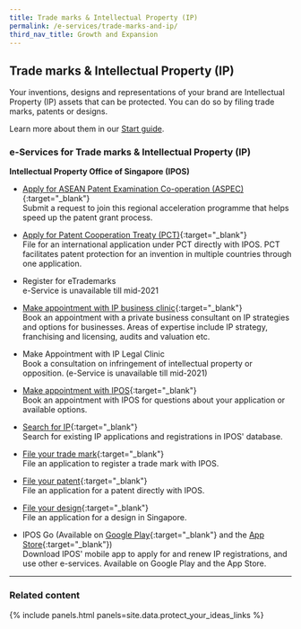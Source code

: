```yaml
---
title: Trade marks & Intellectual Property (IP)
permalink: /e-services/trade-marks-and-ip/
third_nav_title: Growth and Expansion
---
```


## Trade marks & Intellectual Property (IP)

Your inventions, designs and representations of your brand are Intellectual Property (IP) assets that can be protected. You can do so by filing trade marks, patents or designs.

Learn more about them in our [Start guide](/start-a-business/protect-your-ideas/).

### e-Services for Trade marks & Intellectual Property (IP)

**Intellectual Property Office of Singapore (IPOS)**

- [Apply for ASEAN Patent Examination Co-operation (ASPEC)](https://www.ipos.gov.sg/docs/default-source/protecting-your-ideas/patent/aspec-request-form-version-1.doc?sfvrsn=2af67859_4){:target="_blank"}
  <br>Submit a request to join this regional acceleration programme that helps speed up the patent grant process.

- [Apply for Patent Cooperation Treaty (PCT)](https://pct.wipo.int/authpage/signin.xhtml?goto=https%3A%2F%2Fpct.wipo.int%3A443%2FePCT%2F){:target="_blank"}
  <br>File for an international application under PCT directly with IPOS. PCT facilitates patent protection for an invention in multiple countries through one application.

- Register for eTrademarks
  <br>e-Service is unavailable till mid-2021

- [Make appointment with IP business clinic](https://form.gov.sg/#!/5e1d1d26a457ea00129e4f61){:target="_blank"}
  <br>Book an appointment with a private business consultant on IP strategies and options for businesses. Areas of expertise include IP strategy, franchising and licensing, audits and valuation etc.

- Make Appointment with IP Legal Clinic
  <br>Book a consultation on infringement of intellectual property or opposition. (e-Service is unavailable till mid-2021)

- [Make appointment with IPOS](https://form.gov.sg/#!/5e16bc778967b800114d7e81){:target="_blank"}
  <br>Book an appointment with IPOS for questions about your application or available options.

- [Search for IP](https://ip2sg.ipos.gov.sg/RPS/WP/CM/SearchSimple/IP.aspx?SearchCategory=TM#){:target="_blank"}
  <br>Search for existing IP applications and registrations in IPOS' database.

- [File your trade mark](https://ip2sg.ipos.gov.sg/Layouts/RPSWP/RPSLogin/SPLogin.aspx){:target="_blank"}
  <br>File an application to register a trade mark with IPOS.

- [File your patent](https://ip2sg.ipos.gov.sg/RPS/RPSLogin/SPLogin.aspx){:target="_blank"}
  <br>File an application for a patent directly with IPOS.

- [File your design](https://ip2sg.ipos.gov.sg/RPS/RPSLogin/SPLogin.aspx){:target="_blank"}
  <br>File an application for a design in Singapore.

- IPOS Go (Available on [Google Play](https://play.google.com/store/apps/details?id=sg.ipos.mobile){:target="_blank"} and the [App Store](https://apps.apple.com/us/app/ipos-go/id1475896971){:target="_blank"})
  <br>Download IPOS' mobile app to apply for and renew IP registrations, and use other e-services. Available on Google Play and the App Store.

---

### Related content

{% include panels.html panels=site.data.protect_your_ideas_links %}
